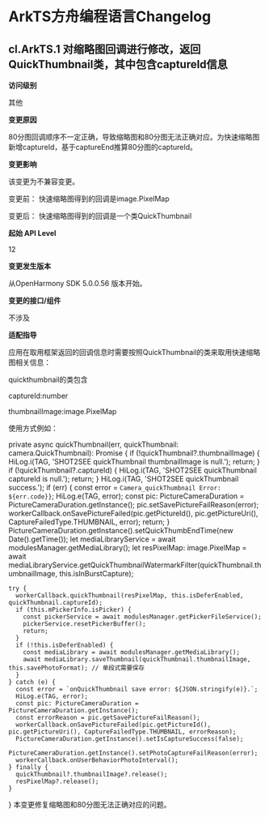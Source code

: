 # ArkTS方舟编程语言Changelog

## cl.ArkTS.1 对缩略图回调进行修改，返回QuickThumbnail类，其中包含captureId信息

**访问级别**

其他

**变更原因**

80分图回调顺序不一定正确，导致缩略图和80分图无法正确对应。为快速缩略图新增captureId，基于captureEnd推算80分图的captureId。 

**变更影响**

该变更为不兼容变更。

变更前： 快速缩略图得到的回调是image.PixelMap

变更后： 快速缩略图得到的回调是一个类QuickThumbnail

**起始 API Level**

12

**变更发生版本**

从OpenHarmony SDK 5.0.0.56 版本开始。

**变更的接口/组件**

不涉及

**适配指导**

应用在取用框架返回的回调信息时需要按照QuickThumbnail的类来取用快速缩略图相关信息：

quickthumbnail的类包含

captureId:number

thumbnailImage:image.PixelMap

使用方式例如：

 private async quickThumbnail(err, quickThumbnail: camera.QuickThumbnail): Promise<void> {
    if (!quickThumbnail?.thumbnailImage) {
         HiLog.i(TAG, 'SHOT2SEE quickThumbnail thumbnailImage is null.');
      return;
    }
    if (!quickThumbnail?.captureId) {
      HiLog.i(TAG, 'SHOT2SEE quickThumbnail captureId is null.');
      return;
    }
    HiLog.i(TAG, 'SHOT2SEE quickThumbnail success.');
    if (err) {
      const error = `Camera_quickThumbnail Error: ${err.code}}`;
      HiLog.e(TAG, error);
      const pic: PictureCameraDuration = PictureCameraDuration.getInstance();
      pic.setSavePictureFailReason(error);
      workerCallback.onSavePictureFailed(pic.getPictureId(), pic.getPictureUri(), CaptureFailedType.THUMBNAIL, error);
      return;
    }
    PictureCameraDuration.getInstance().setQuickThumbEndTime(new Date().getTime());
    let mediaLibraryService = await modulesManager.getMediaLibrary();
    let resPixelMap: image.PixelMap =
      await mediaLibraryService.getQuickThumbnailWatermarkFilter(quickThumbnail.thumbnailImage, this.isInBurstCapture);
 
    try {
      workerCallback.quickThumbnail(resPixelMap, this.isDeferEnabled, quickThumbnail.captureId);
      if (this.mPickerInfo.isPicker) {
        const pickerService = await modulesManager.getPickerFileService();
        pickerService.resetPickerBuffer();
        return;
      }
      if (!this.isDeferEnabled) {
        const mediaLibrary = await modulesManager.getMediaLibrary();
        await mediaLibrary.saveThumbnail(quickThumbnail.thumbnailImage, this.savePhotoFormat); // 单段式需要保存
      }
    } catch (e) {
      const error = `onQuickThumbnail save error: ${JSON.stringify(e)}.`;
      HiLog.e(TAG, error);
      const pic: PictureCameraDuration = PictureCameraDuration.getInstance();
      const errorReason = pic.getSavePictureFailReason();
      workerCallback.onSavePictureFailed(pic.getPictureId(), pic.getPictureUri(), CaptureFailedType.THUMBNAIL, errorReason);
      PictureCameraDuration.getInstance().setIsCaptureSuccess(false);
      PictureCameraDuration.getInstance().setPhotoCaptureFailReason(error);
      workerCallback.onUserBehaviorPhotoInterval();
    } finally {
      quickThumbnail?.thumbnailImage?.release();
      resPixelMap?.release();
    }
  }
本变更修复缩略图和80分图无法正确对应的问题。